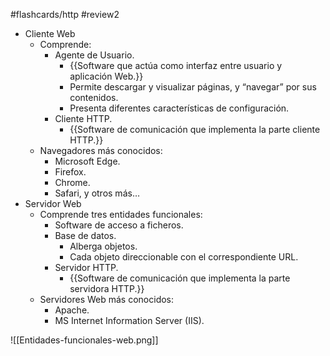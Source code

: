 #flashcards/http 
#review2 

 - Cliente Web
	 - Comprende:
		 - Agente de Usuario.
			 - {{Software que actúa como interfaz entre usuario y aplicación Web.}}
			 - Permite descargar y visualizar páginas, y “navegar” por sus contenidos.
			 - Presenta diferentes características de configuración.
		 - Cliente HTTP.
			 - {{Software de comunicación que implementa la parte cliente HTTP.}}
	 - Navegadores más conocidos:
		 - Microsoft Edge.
		 - Firefox.
		 - Chrome.
		 - Safari, y otros más…
 - Servidor Web
	 - Comprende tres entidades funcionales:
		 - Software de acceso a ficheros.
		 - Base de datos.
			 - Alberga objetos.
			 - Cada objeto direccionable con el correspondiente URL.
		 - Servidor HTTP.
			 - {{Software de comunicación que implementa la parte servidora HTTP.}}
	 - Servidores Web más conocidos:
		 - Apache.
		 - MS Internet Information Server (IIS).

![[Entidades-funcionales-web.png]]